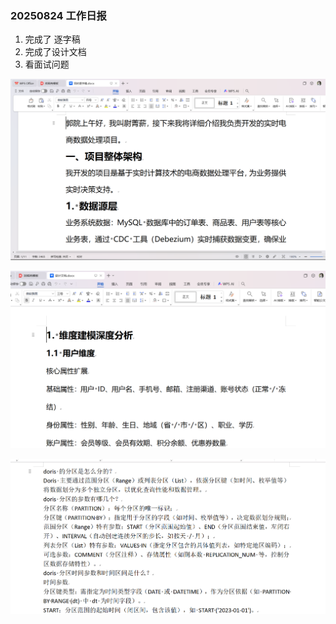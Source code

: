 ### 20250824    工作日报



1. 完成了 逐字稿 
2.  完成了设计文档
3. 看面试问题

![img_1.png](../img/imgs18/img_1.png)

![img_2.png](../img/imgs18/img_2.png)

![img_3.png](../img/imgs18/img_3.png)

